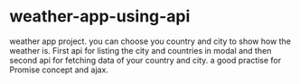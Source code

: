 
# weather-app-using-api
weather app project. you can choose you country and city to show how the weather is.
First api for listing the city and countries in modal and then second api for fetching data of your country and city.
a good practise for Promise concept and ajax.
